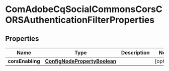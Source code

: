 
# ComAdobeCqSocialCommonsCorsCORSAuthenticationFilterProperties

## Properties
Name | Type | Description | Notes
------------ | ------------- | ------------- | -------------
**corsEnabling** | [**ConfigNodePropertyBoolean**](ConfigNodePropertyBoolean.md) |  |  [optional]



